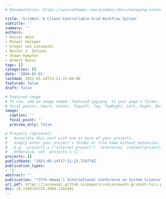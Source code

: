 ```yaml
---
# Documentation: https://sourcethemes.com/academic/docs/managing-content/

title: 'GridAnt: A Client-Controllable Grid Workflow System'
subtitle: ''
summary: ''
authors:
- Kaizar Amin
- Mihael Hategan
- Gregor von Laszewski
- Nestor J. Zaluzec
- Shawn Hampton
- Albert Rossi
tags: []
categories: []
date: '2004-01-01'
lastmod: 2021-05-14T13:21:23-04:00
featured: false
draft: false

# Featured image
# To use, add an image named `featured.jpg/png` to your page's folder.
# Focal points: Smart, Center, TopLeft, Top, TopRight, Left, Right, BottomLeft, Bottom, BottomRight.
image:
  caption: ''
  focal_point: ''
  preview_only: false

# Projects (optional).
#   Associate this post with one or more of your projects.
#   Simply enter your project's folder or file name without extension.
#   E.g. `projects = ["internal-project"]` references `content/project/deep-learning/index.md`.
#   Otherwise, set `projects = []`.
projects: []
publishDate: '2021-05-14T17:21:23.724774Z'
publication_types:
- '1'
abstract: ''
publication: "*37th Hawai'i International Conference on System Science*"
url_pdf: https://laszewski.github.io/papers/vonLaszewski-gridant-hics.pdf
doi: 10.1109/HICSS.2004.1265491
---
```

